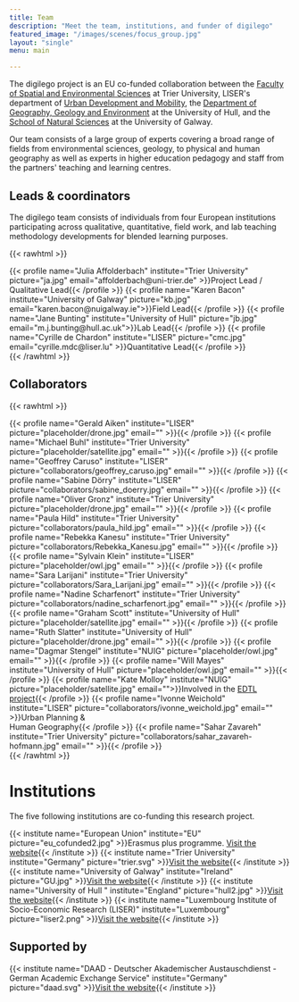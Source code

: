 ```yaml
---
title: Team
description: "Meet the team, institutions, and funder of digilego"
featured_image: "/images/scenes/focus_group.jpg"
layout: "single"
menu: main

---
```


The digilego project is an EU co-funded collaboration between the [Faculty of Spatial and Environmental Sciences](https://www.uni-trier.de/en/university/faculties-and-departments/faculty-vi/the-department) at Trier University, LISER's department of [Urban Development and Mobility](https://www.liser.lu/?type=module&id=149), the [Department of Geography, Geology and Environment](https://www.hull.ac.uk/faculties/departments/department-of-geography-geology-and-environment) at the University of Hull, and the [School of Natural Sciences](http://www.nuigalway.ie/science-engineering/school-of-natural-sciences/) at the University of Galway.

Our team consists of a large group of experts covering a broad range of fields from environmental sciences, geology, to physical and human geography as well as experts in higher education pedagogy and staff from the partners' teaching and learning centres.

## Leads &amp; coordinators
The digilego team consists of individuals from four European institutions participating across qualitative, quantitative, field work, and lab teaching methodology developments for blended learning purposes.

{{< rawhtml >}}
  <div class="w-100 flex flex-wrap mt5">
  {{< profile name="Julia Affolderbach" institute="Trier University" picture="ja.jpg" email="affolderbach@uni-trier.de" >}}Project Lead /<br> Qualitative Lead{{< /profile >}}
  {{< profile name="Karen Bacon" institute="University of Galway" picture="kb.jpg" email="karen.bacon@nuigalway.ie">}}Field Lead{{< /profile >}}
  {{< profile name="Jane Bunting" institute="University of Hull" picture="jb.jpg" email="m.j.bunting@hull.ac.uk">}}Lab Lead{{< /profile >}}
  {{< profile name="Cyrille de Chardon" institute="LISER" picture="cmc.jpg" email="cyrille.mdc@liser.lu" >}}Quantitative Lead{{< /profile >}}

  </div>
{{< /rawhtml >}} 

## Collaborators

{{< rawhtml >}}
  <div class="w-100 flex flex-wrap mt5">
  {{< profile name="Gerald Aiken" institute="LISER" picture="placeholder/drone.jpg" email="" >}}{{< /profile >}}
  {{< profile name="Michael Buhl" institute="Trier University" picture="placeholder/satellite.jpg" email="" >}}{{< /profile >}}
  {{< profile name="Geoffrey Caruso" institute="LISER" picture="collaborators/geoffrey_caruso.jpg" email="" >}}{{< /profile >}}
  {{< profile name="Sabine Dörry" institute="LISER" picture="collaborators/sabine_doerry.jpg" email="" >}}{{< /profile >}}
  {{< profile name="Oliver Gronz" institute="Trier University" picture="placeholder/drone.jpg" email="" >}}{{< /profile >}}
  {{< profile name="Paula Hild" institute="Trier University" picture="collaborators/paula_hild.jpg" email="" >}}{{< /profile >}}
  {{< profile name="Rebekka Kanesu" institute="Trier University" picture="collaborators/Rebekka_Kanesu.jpg" email="" >}}{{< /profile >}}
  {{< profile name="Sylvain Klein" institute="LISER" picture="placeholder/owl.jpg" email="" >}}{{< /profile >}}
  {{< profile name="Sara Larijani" institute="Trier University" picture="collaborators/Sara_Larijani.jpg" email="" >}}{{< /profile >}}
  {{< profile name="Nadine Scharfenort" institute="Trier University" picture="collaborators/nadine_scharfenort.jpg" email="" >}}{{< /profile >}}
  {{< profile name="Graham Scott" institute="University of Hull" picture="placeholder/satellite.jpg" email="" >}}{{< /profile >}}
  {{< profile name="Ruth Slatter" institute="University of Hull" picture="placeholder/drone.jpg" email="" >}}{{< /profile >}}
  {{< profile name="Dagmar Stengel" institute="NUIG" picture="placeholder/owl.jpg" email="" >}}{{< /profile >}}
  {{< profile name="Will Mayes" institute="University of Hull" picture="placeholder/owl.jpg" email="" >}}{{< /profile >}}
  {{< profile name="Kate Molloy" institute="NUIG" picture="placeholder/satellite.jpg" email="">}}Involved in the <a href='https://edtl.blog'>EDTL project</a>{{< /profile >}}
  {{< profile name="Ivonne Weichold" institute="LISER" picture="collaborators/ivonne_weichold.jpg" email="" >}}Urban Planning &amp;<br> Human Geography{{< /profile >}}
  {{< profile name="Sahar Zavareh" institute="Trier University" picture="collaborators/sahar_zavareh-hofmann.jpg" email="" >}}{{< /profile >}}
  </div>
{{< /rawhtml >}} 

# Institutions

The five following institutions are co-funding this research project.

<div class='cf wbg'>
{{< institute name="European Union" institute="EU" picture="eu_cofunded2.jpg" >}}Erasmus plus programme. <a href="https://ec.europa.eu/programmes/erasmus-plus/">Visit the website</a>{{< /institute >}}
{{< institute name="Trier University" institute="Germany" picture="trier.svg" >}}<a href="https://www.uni-trier.de/">Visit the website</a>{{< /institute >}}
{{< institute name="University of Galway" institute="Ireland" picture="GU.jpg" >}}<a href="https://www.universityofgalway.ie/">Visit the website</a>{{< /institute >}}
{{< institute name="University of Hull " institute="England" picture="hull2.jpg" >}}<a href="https://www.hull.ac.uk/">Visit the website</a>{{< /institute >}}
{{< institute name="Luxembourg Institute of Socio-Economic Research (LISER)" institute="Luxembourg" picture="liser2.png" >}}<a href="http://liser.lu">Visit the website</a>{{< /institute >}}
</div>

## Supported by

<div class='cf wbg'>
{{< institute name="DAAD - Deutscher Akademischer Austauschdienst - German Academic Exchange Service" institute="Germany" picture="daad.svg" >}}<a href="https://www.daad.de/en/">Visit the website</a>{{< /institute >}}
</div>

